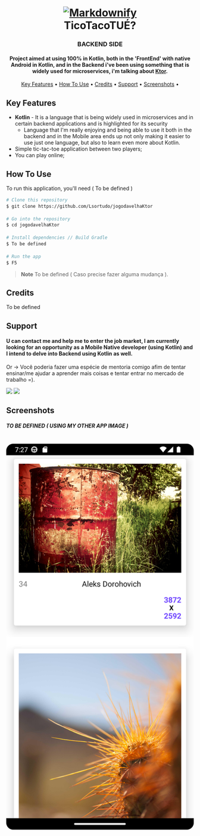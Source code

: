 


<h1 align="center">
  <br>
  <a href="https://github.com/Lsortudo"><img src="https://i.pinimg.com/originals/61/e1/33/61e133a1a91e25b4d1f8e8c4a4064a47.jpg" alt="Markdownify" width="200"></a>
  <br>
  TicoTacoTUÉ?
  <br>
  <h3 align="center">
  BACKEND SIDE
  </h3>
</h1>

<h4 align="center">Project aimed at using 100% in Kotlin, both in the 'FrontEnd' with native Android in Kotlin, and in the Backend i've been using something that is widely used for microservices, i'm talking about  <a href="https://ktor.io/" target="_blank">Ktor</a>.</h4>


<p align="center">
  <a href="#key-features">Key Features</a> •
  <a href="#how-to-use">How To Use</a> •
  <a href="#credits">Credits</a> •
  <a href="#support">Support</a> •
  <a href="#screenshots">Screenshots</a> •
</p>



## Key Features

* **Kotlin** - It is a language that is being widely used in microservices and in certain backend applications and is highlighted for its security
  - Language that I'm really enjoying and being able to use it both in the backend and in the Mobile area ends up not only making it easier to use just one language, but also to learn even more about Kotlin.
* Simple tic-tac-toe application between two players;
* You can play online;

## How To Use

To run this application, you'll need ( To be defined )

```bash
# Clone this repository
$ git clone https://github.com/Lsortudo/jogodavelhaKtor

# Go into the repository
$ cd jogodavelhaKtor

# Install dependencies // Build Gradle
$ To be defined

# Run the app
$ F5
```

> **Note**
> To be defined ( Caso precise fazer alguma mudança ).


## Credits

To be defined




## Support
<h4> U can contact me and help me to enter the job market, I am currently looking for an opportunity as a Mobile Native developer (using Kotlin) and I intend to delve into Backend using Kotlin as well. </h4>

<p>Or -> Você poderia fazer uma espécie de mentoria comigo afim de tentar ensinar/me ajudar a aprender mais coisas e tentar entrar no mercado de trabalho =).</p> 
<a href="https://www.linkedin.com/in/leozinhozd/" target="_blank"><img src="https://img.shields.io/badge/linkedin-%230077B5.svg?style=for-the-badge&logo=linkedin&logoColor=white" target="_blank"></a>
<a href="mailto:lsortudo36@gmail.com"><img src="https://img.shields.io/badge/Gmail-D14836?style=for-the-badge&logo=gmail&logoColor=white"/><a/>


## Screenshots
<h5> TO BE DEFINED ( USING MY OTHER APP IMAGE )</h5>
<br>
  <a href="#"><img src="https://raw.githubusercontent.com/Lsortudo/MVVM-default/main/HomeScreenshot.png" alt="Markdownify" width="555"></a>
  <br>
